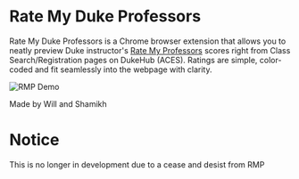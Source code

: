 # Rate My Duke Professors

Rate My Duke Professors is a Chrome browser extension that allows you to neatly preview Duke instructor's [Rate My Professors](http://www.ratemyprofessors.com/campusRatings.jsp?sid=1350) scores right from Class Search/Registration pages on DukeHub (ACES). Ratings are simple, color-coded and fit seamlessly into the webpage with clarity. 

![RMP Demo](http://i.imgur.com/Og51bNy.png)


Made by Will and Shamikh 

# Notice

This is no longer in development due to a cease and desist from RMP
